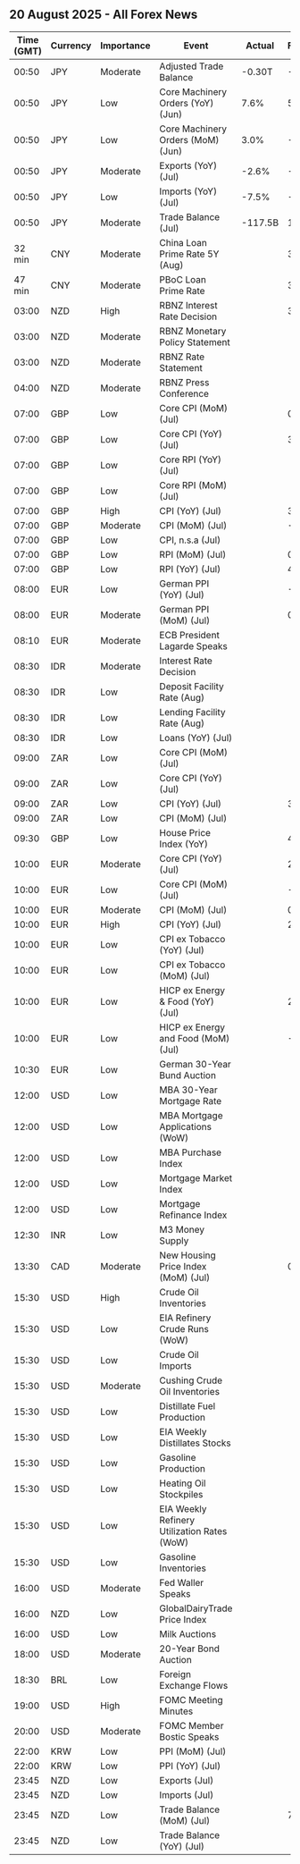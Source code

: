## 20 August 2025 - All Forex News

| Time (GMT) | Currency | Importance | Event | Actual | Forecast | Previous |
|------|----------|------------|-------|--------|----------|----------|
| 00:50 | JPY | Moderate | Adjusted Trade Balance | -0.30T | -0.07T | -0.25T |
| 00:50 | JPY | Low | Core Machinery Orders (YoY) (Jun) | 7.6% | 5.0% | 4.4% |
| 00:50 | JPY | Low | Core Machinery Orders (MoM) (Jun) | 3.0% | -0.4% | -0.6% |
| 00:50 | JPY | Moderate | Exports (YoY) (Jul) | -2.6% | -2.1% | -0.5% |
| 00:50 | JPY | Low | Imports (YoY) (Jul) | -7.5% | -10.4% | 0.3% |
| 00:50 | JPY | Moderate | Trade Balance (Jul) | -117.5B | 196.2B | 152.1B |
| 32 min | CNY | Moderate | China Loan Prime Rate 5Y (Aug) |  | 3.50% | 3.50% |
| 47 min | CNY | Moderate | PBoC Loan Prime Rate |  | 3.00% | 3.00% |
| 03:00 | NZD | High | RBNZ Interest Rate Decision |  | 3.00% | 3.25% |
| 03:00 | NZD | Moderate | RBNZ Monetary Policy Statement |  |  |  |
| 03:00 | NZD | Moderate | RBNZ Rate Statement |  |  |  |
| 04:00 | NZD | Moderate | RBNZ Press Conference |  |  |  |
| 07:00 | GBP | Low | Core CPI (MoM) (Jul) |  | 0.1% | 0.4% |
| 07:00 | GBP | Low | Core CPI (YoY) (Jul) |  | 3.7% | 3.7% |
| 07:00 | GBP | Low | Core RPI (YoY) (Jul) |  |  | 4.3% |
| 07:00 | GBP | Low | Core RPI (MoM) (Jul) |  |  | 0.4% |
| 07:00 | GBP | High | CPI (YoY) (Jul) |  | 3.7% | 3.6% |
| 07:00 | GBP | Moderate | CPI (MoM) (Jul) |  | -0.1% | 0.3% |
| 07:00 | GBP | Low | CPI, n.s.a (Jul) |  |  | 138.90 |
| 07:00 | GBP | Low | RPI (MoM) (Jul) |  | 0.1% | 0.4% |
| 07:00 | GBP | Low | RPI (YoY) (Jul) |  | 4.5% | 4.4% |
| 08:00 | EUR | Low | German PPI (YoY) (Jul) |  | -1.3% | -1.3% |
| 08:00 | EUR | Moderate | German PPI (MoM) (Jul) |  | 0.1% | 0.1% |
| 08:10 | EUR | Moderate | ECB President Lagarde Speaks |  |  |  |
| 08:30 | IDR | Moderate | Interest Rate Decision |  |  | 5.25% |
| 08:30 | IDR | Low | Deposit Facility Rate (Aug) |  |  | 4.50% |
| 08:30 | IDR | Low | Lending Facility Rate (Aug) |  |  | 6.00% |
| 08:30 | IDR | Low | Loans (YoY) (Jul) |  |  | 7.77% |
| 09:00 | ZAR | Low | Core CPI (MoM) (Jul) |  |  | 0.3% |
| 09:00 | ZAR | Low | Core CPI (YoY) (Jul) |  |  | 2.9% |
| 09:00 | ZAR | Low | CPI (YoY) (Jul) |  | 3.6% | 3.0% |
| 09:00 | ZAR | Low | CPI (MoM) (Jul) |  |  | 0.3% |
| 09:30 | GBP | Low | House Price Index (YoY) |  | 4.0% | 3.9% |
| 10:00 | EUR | Moderate | Core CPI (YoY) (Jul) |  | 2.3% | 2.3% |
| 10:00 | EUR | Low | Core CPI (MoM) (Jul) |  | -0.2% | 0.4% |
| 10:00 | EUR | Moderate | CPI (MoM) (Jul) |  | 0.0% | 0.3% |
| 10:00 | EUR | High | CPI (YoY) (Jul) |  | 2.0% | 2.0% |
| 10:00 | EUR | Low | CPI ex Tobacco (YoY) (Jul) |  |  | 1.9% |
| 10:00 | EUR | Low | CPI ex Tobacco (MoM) (Jul) |  |  | 0.3% |
| 10:00 | EUR | Low | HICP ex Energy & Food (YoY) (Jul) |  | 2.4% | 2.4% |
| 10:00 | EUR | Low | HICP ex Energy and Food (MoM) (Jul) |  | -0.1% | 0.3% |
| 10:30 | EUR | Low | German 30-Year Bund Auction |  |  | 3.220% |
| 12:00 | USD | Low | MBA 30-Year Mortgage Rate |  |  | 6.67% |
| 12:00 | USD | Low | MBA Mortgage Applications (WoW) |  |  | 10.9% |
| 12:00 | USD | Low | MBA Purchase Index |  |  | 160.2 |
| 12:00 | USD | Low | Mortgage Market Index |  |  | 281.1 |
| 12:00 | USD | Low | Mortgage Refinance Index |  |  | 956.2 |
| 12:30 | INR | Low | M3 Money Supply |  |  | 9.6% |
| 13:30 | CAD | Moderate | New Housing Price Index (MoM) (Jul) |  | 0.1% | -0.2% |
| 15:30 | USD | High | Crude Oil Inventories |  |  | 3.036M |
| 15:30 | USD | Low | EIA Refinery Crude Runs (WoW) |  |  | 0.056M |
| 15:30 | USD | Low | Crude Oil Imports |  |  | 0.699M |
| 15:30 | USD | Moderate | Cushing Crude Oil Inventories |  |  | 0.045M |
| 15:30 | USD | Low | Distillate Fuel Production |  |  | 0.032M |
| 15:30 | USD | Low | EIA Weekly Distillates Stocks |  |  | 0.714M |
| 15:30 | USD | Low | Gasoline Production |  |  | 0.010M |
| 15:30 | USD | Low | Heating Oil Stockpiles |  |  | 0.827M |
| 15:30 | USD | Low | EIA Weekly Refinery Utilization Rates (WoW) |  |  | -0.5% |
| 15:30 | USD | Low | Gasoline Inventories |  |  | -0.792M |
| 16:00 | USD | Moderate | Fed Waller Speaks |  |  |  |
| 16:00 | NZD | Low | GlobalDairyTrade Price Index |  |  | 0.7% |
| 16:00 | USD | Low | Milk Auctions |  |  | 4,249.0 |
| 18:00 | USD | Moderate | 20-Year Bond Auction |  |  | 4.935% |
| 18:30 | BRL | Low | Foreign Exchange Flows |  |  | -0.305B |
| 19:00 | USD | High | FOMC Meeting Minutes |  |  |  |
| 20:00 | USD | Moderate | FOMC Member Bostic Speaks |  |  |  |
| 22:00 | KRW | Low | PPI (MoM) (Jul) |  |  | 0.1% |
| 22:00 | KRW | Low | PPI (YoY) (Jul) |  |  | 0.5% |
| 23:45 | NZD | Low | Exports (Jul) |  |  | 6.63B |
| 23:45 | NZD | Low | Imports (Jul) |  |  | 6.49B |
| 23:45 | NZD | Low | Trade Balance (MoM) (Jul) |  | 70M | 142M |
| 23:45 | NZD | Low | Trade Balance (YoY) (Jul) |  |  | -4,370M |
